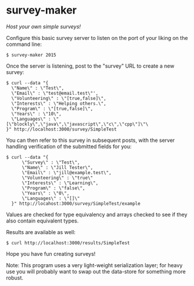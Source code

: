 # survey-maker

_Host your own simple surveys!_

Configure this basic survey server to listen on the port of your liking
on the command line:

    $ survey-maker 2015

Once the server is listening, post to the "survey" URL to create a new
survey:


    $ curl --data "{
      \"Name\" : \"Test\",
      \"Email\" : \"test@email.test\"',
      \"Volunteering\" : \"[true,false]\",
      \"Interests\" : \"Helping others.\",
      \"Program\" : \"[true,false]\",
      \"Years\" : \"10\",
      \"Languages\" : \"[\"blockly\",\"java\",\"javascript\",\"c\",\"cpp\"]\"\
    }" http://localhost:3000/survey/SimpleTest

You can then refer to this survey in subsequent posts, with the server
handling verification of the submitted fields for you:

    $ curl --data "{
          \"Survey\" : \"Test\",
          \"Name\" : \"Jill Tester\",
          \"Email\" : \"jill@example.test\",
          \"Volunteering\" : \"true\"
          \"Interests\" : \"Learning\",
          \"Program\" : \"false\",
          \"Years\" : \"0\",
          \"Languages\" : \"[]\"  
      }" http://locahost:3000/survey/SimpleTest/example

Values are checked for type equivalency and arrays checked to see if they also
contain equivalent types.

Results are available as well:


    $ curl http://localhost:3000/results/SimpleTest

Hope you have fun creating surveys!

Note: This program uses a very light-weight serialization layer; for heavy use
you will probably want to swap out the data-store for something more robust.
